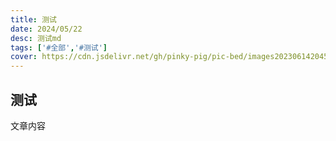 ```yaml
---
title: 测试
date: 2024/05/22
desc: 测试md
tags: ['#全部','#测试']
cover: https://cdn.jsdelivr.net/gh/pinky-pig/pic-bed/images20230614204503.png
---
```


## 测试

文章内容
